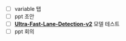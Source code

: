 - [ ] variable 탭
- [ ] ppt 초안
- [ ] **[Ultra-Fast-Lane-Detection-v2](https://github.com/danbom/Ultra-Fast-Lane-Detection-v2)** 모델 테스트
- [ ] ppt 회의